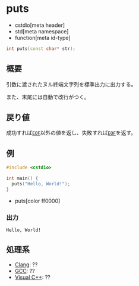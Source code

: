 # puts
* cstdio[meta header]
* std[meta namespace]
* function[meta id-type]

```cpp
int puts(const char* str);
```

## 概要
引数に渡されたヌル終端文字列を標準出力に出力する。

また、末尾には自動で改行がつく。

## 戻り値
成功すれば[`EOF`](/reference/cstdio/eof.md)以外の値を返し、失敗すれば[`EOF`](/reference/cstdio/eof.md)を返す。

## 例
```cpp example
#include <cstdio>

int main() {
  puts("Hello, World!");
}
```
* puts[color ff0000]

### 出力
```
Hello, World!
```

## 処理系
- [Clang](/implementation.md#clang): ??
- [GCC](/implementation.md#gcc): ??
- [Visual C++](/implementation.md#visual_cpp): ??
